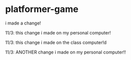 # platformer-game

i made a change!

11/3: this change i made on my personal computer!

11/3: this change i made on the class computer!d

11/3: ANOTHER change i made on my personal computer!!
